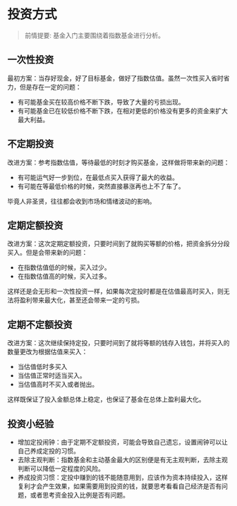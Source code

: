 # 投资方式

> 前情提要: 基金入门主要围绕着指数基金进行分析。

## 一次性投资

最初方案：当存好现金，好了目标基金，做好了指数估值。虽然一次性买入省时省力，但是存在一定的问题：

- 有可能基金买在较高价格不断下跌，导致了大量的亏损出现。
- 有可能基金已在较低价格不断下跌，在相对更低的价格没有更多的资金来扩大最大利益。

## 不定期投资

改进方案：参考指数估值，等待最低的时刻才购买基金，这样做将带来新的问题：

- 有可能运气好一步到位，在最低点买入获得了最大的收益。
- 有可能在等最低价格的时候，突然直接暴涨再也上不了车了。

毕竟人非圣贤，往往都会收到市场和情绪波动的影响。

## 定期定额投资

改进方案：这次定期定额投资，只要时间到了就购买等额的价格，把资金拆分分段买入。但是会带来新的问题：

- 在指数估值低的时候，买入过少。
- 在指数估值高的时候，买入过多。

这样还是会无形和一次性投资一样，如果每次定投时都是在估值最高时买入，则无法将盈利带来最大化，甚至还会带来一定的亏损。

## 定期不定额投资

改进方案：这次继续保持定投，只要时间到了就将等额的钱存入钱包，并将买入的数量更改为根据估值来买入：

- 当估值低时多买入
- 当估值正常时适当买入。
- 当估值高时不买入或者抛出。

这样既保证了投入金额总体上稳定，也保证了基金在总体上盈利最大化。

## 投资小经验

- 增加定投闹钟：由于定期不定额投资，可能会导致自己遗忘，设置闹钟可以让自己养成定投的习惯。
- 去除主观判断：指数基金和主动基金最大的区别便是有无主观判断，去除主观判断可以降低一定程度的风险。
- 养成投资习惯：定投中赚到的钱不能随意用到，应该作为资本持续投入，这样复利才会产生效果，如果需要用到投资的钱，就要思考看看自己经济是否有问题，或者思考资金投入比例是否有问题。


